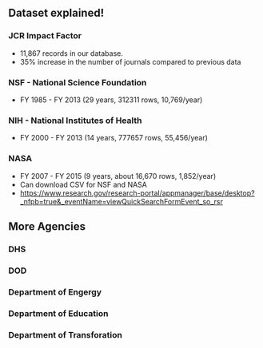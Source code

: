 ## Dataset explained!

### JCR Impact Factor
* 11,867 records in our database.
* 35% increase in the number of journals compared to previous data

### NSF - National Science Foundation
* FY 1985 - FY 2013 (29 years, 312311 rows, 10,769/year)


### NIH - National Institutes of Health
* FY 2000 - FY 2013 (14 years, 777657 rows, 55,456/year)

### NASA
* FY 2007 - FY 2015 (9 years, about 16,670 rows, 1,852/year)
* Can download CSV for NSF and NASA
* https://www.research.gov/research-portal/appmanager/base/desktop?_nfpb=true&_eventName=viewQuickSearchFormEvent_so_rsr

## More Agencies

### DHS
### DOD
### Department of Engergy
### Department of Education
### Department of Transforation

